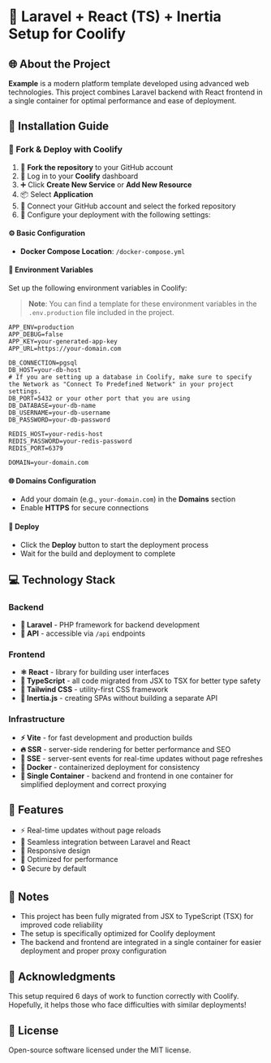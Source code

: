 # 🚀 Laravel + React (TS) + Inertia Setup for Coolify

## 🌐 About the Project
**Example** is a modern platform template developed using advanced web technologies. This project combines Laravel backend with React frontend in a single container for optimal performance and ease of deployment.

## 🔧 Installation Guide

### 🔄 Fork & Deploy with Coolify

1. 🍴 **Fork the repository** to your GitHub account
2. 🔐 Log in to your **Coolify** dashboard
3. ➕ Click **Create New Service** or **Add New Resource**
4. 📦 Select **Application**
5. 🔗 Connect your GitHub account and select the forked repository
6. 📝 Configure your deployment with the following settings:

#### ⚙️ Basic Configuration
- **Docker Compose Location**: `/docker-compose.yml`

#### 🔑 Environment Variables
Set up the following environment variables in Coolify:

> **Note**: You can find a template for these environment variables in the `.env.production` file included in the project.

```
APP_ENV=production
APP_DEBUG=false
APP_KEY=your-generated-app-key
APP_URL=https://your-domain.com

DB_CONNECTION=pgsql
DB_HOST=your-db-host
# If you are setting up a database in Coolify, make sure to specify the Network as "Connect To Predefined Network" in your project settings.
DB_PORT=5432 or your other port that you are using
DB_DATABASE=your-db-name
DB_USERNAME=your-db-username
DB_PASSWORD=your-db-password

REDIS_HOST=your-redis-host
REDIS_PASSWORD=your-redis-password
REDIS_PORT=6379

DOMAIN=your-domain.com
```

#### 🌐 Domains Configuration
- Add your domain (e.g., `your-domain.com`) in the **Domains** section
- Enable **HTTPS** for secure connections

#### 🚀 Deploy
- Click the **Deploy** button to start the deployment process
- Wait for the build and deployment to complete

## 💻 Technology Stack

### Backend
- **🔧 Laravel** - PHP framework for backend development
- **🔄 API** - accessible via `/api` endpoints

### Frontend
- **⚛️ React** - library for building user interfaces
- **🔷 TypeScript** - all code migrated from JSX to TSX for better type safety
- **🎨 Tailwind CSS** - utility-first CSS framework
- **🔄 Inertia.js** - creating SPAs without building a separate API

### Infrastructure
- **⚡ Vite** - for fast development and production builds
- **🔥 SSR** - server-side rendering for better performance and SEO
- **📡 SSE** - server-sent events for real-time updates without page refreshes
- **🐳 Docker** - containerized deployment for consistency
- **🔗 Single Container** - backend and frontend in one container for simplified deployment and correct proxying

## 🧠 Features
- ⚡ Real-time updates without page reloads
- 🔄 Seamless integration between Laravel and React
- 📱 Responsive design
- 🚀 Optimized for performance
- 🔒 Secure by default

## 📝 Notes
- This project has been fully migrated from JSX to TypeScript (TSX) for improved code reliability
- The setup is specifically optimized for Coolify deployment
- The backend and frontend are integrated in a single container for easier deployment and proper proxy configuration

## 🙏 Acknowledgments
This setup required 6 days of work to function correctly with Coolify. Hopefully, it helps those who face difficulties with similar deployments!

## 📜 License
Open-source software licensed under the MIT license.

